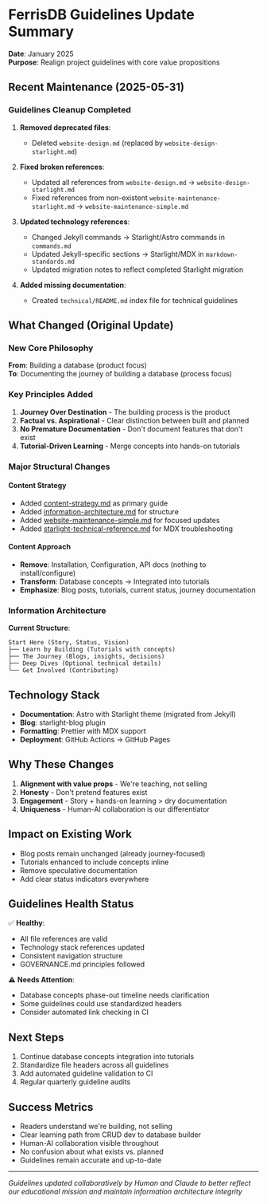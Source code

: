 # FerrisDB Guidelines Update Summary

**Date**: January 2025  
**Purpose**: Realign project guidelines with core value propositions

## Recent Maintenance (2025-05-31)

### Guidelines Cleanup Completed

1. **Removed deprecated files**:
   - Deleted `website-design.md` (replaced by `website-design-starlight.md`)
2. **Fixed broken references**:
   - Updated all references from `website-design.md` → `website-design-starlight.md`
   - Fixed references from non-existent `website-maintenance-starlight.md` → `website-maintenance-simple.md`
3. **Updated technology references**:

   - Changed Jekyll commands → Starlight/Astro commands in `commands.md`
   - Updated Jekyll-specific sections → Starlight/MDX in `markdown-standards.md`
   - Updated migration notes to reflect completed Starlight migration

4. **Added missing documentation**:
   - Created `technical/README.md` index file for technical guidelines

## What Changed (Original Update)

### New Core Philosophy

**From**: Building a database (product focus)  
**To**: Documenting the journey of building a database (process focus)

### Key Principles Added

1. **Journey Over Destination** - The building process is the product
2. **Factual vs. Aspirational** - Clear distinction between built and planned
3. **No Premature Documentation** - Don't document features that don't exist
4. **Tutorial-Driven Learning** - Merge concepts into hands-on tutorials

### Major Structural Changes

#### Content Strategy

- Added [content-strategy.md](content/content-strategy.md) as primary guide
- Added [information-architecture.md](content/information-architecture.md) for structure
- Added [website-maintenance-simple.md](workflow/website-maintenance-simple.md) for focused updates
- Added [starlight-technical-reference.md](workflow/starlight-technical-reference.md) for MDX troubleshooting

#### Content Approach

- **Remove**: Installation, Configuration, API docs (nothing to install/configure)
- **Transform**: Database concepts → Integrated into tutorials
- **Emphasize**: Blog posts, tutorials, current status, journey documentation

### Information Architecture

**Current Structure**:

```
Start Here (Story, Status, Vision)
├── Learn by Building (Tutorials with concepts)
├── The Journey (Blogs, insights, decisions)
├── Deep Dives (Optional technical details)
└── Get Involved (Contributing)
```

## Technology Stack

- **Documentation**: Astro with Starlight theme (migrated from Jekyll)
- **Blog**: starlight-blog plugin
- **Formatting**: Prettier with MDX support
- **Deployment**: GitHub Actions → GitHub Pages

## Why These Changes

1. **Alignment with value props** - We're teaching, not selling
2. **Honesty** - Don't pretend features exist
3. **Engagement** - Story + hands-on learning > dry documentation
4. **Uniqueness** - Human-AI collaboration is our differentiator

## Impact on Existing Work

- Blog posts remain unchanged (already journey-focused)
- Tutorials enhanced to include concepts inline
- Remove speculative documentation
- Add clear status indicators everywhere

## Guidelines Health Status

✅ **Healthy**:

- All file references are valid
- Technology stack references updated
- Consistent navigation structure
- GOVERNANCE.md principles followed

⚠️ **Needs Attention**:

- Database concepts phase-out timeline needs clarification
- Some guidelines could use standardized headers
- Consider automated link checking in CI

## Next Steps

1. Continue database concepts integration into tutorials
2. Standardize file headers across all guidelines
3. Add automated guideline validation to CI
4. Regular quarterly guideline audits

## Success Metrics

- Readers understand we're building, not selling
- Clear learning path from CRUD dev to database builder
- Human-AI collaboration visible throughout
- No confusion about what exists vs. planned
- Guidelines remain accurate and up-to-date

---

_Guidelines updated collaboratively by Human and Claude to better reflect our educational mission and maintain information architecture integrity_
